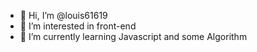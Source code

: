 - 👋 Hi, I’m @louis61619
- 👀 I’m interested in front-end
- 🌱 I’m currently learning Javascript and some Algorithm

<!---
louis61619/louis61619 is a ✨ special ✨ repository because its `README.md` (this file) appears on your GitHub profile.
You can click the Preview link to take a look at your changes.
--->
